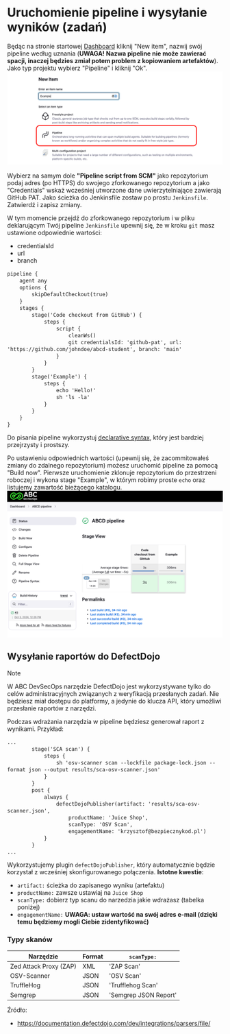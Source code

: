 # Uruchomienie pipeline i wysyłanie wyników (zadań)

Będąc na stronie startowej [Dashboard](http://localhost:8080/) kliknij "New item", nazwij swój pipeline według uznania (**UWAGA! Nazwa pipeline nie może zawierać spacji, inaczej będzies zmiał potem problem z kopiowaniem artefaktów**). Jako typ projektu wybierz "Pipeline" i kliknij "Ok".
![jenkins new item](../assets/images/jenkins_new_item.png)

Wybierz na samym dole **"Pipeline script from SCM"** jako repozytorium podaj adres (po HTTPS) do swojego zforkowanego repozytorium a jako "Credentials" wskaż wcześniej utworzone dane uwierzytelniające zawierają GitHub PAT. Jako ścieżka do Jenkinsfile zostaw po prostu `Jenkinsfile`. Zatwierdź i zapisz zmiany.

W tym momencie przejdź do zforkowanego repozytorium i w pliku deklarującym Twój pipeline `Jenkinsfile` upewnij się, że w kroku `git` masz ustawione odpowiednie wartości:
* credentialsId
* url
* branch

```Jenkinsfile
pipeline {
    agent any
    options {
        skipDefaultCheckout(true)
    }
    stages {
        stage('Code checkout from GitHub') {
            steps {
                script {
                    cleanWs()
                    git credentialsId: 'github-pat', url: 'https://github.com/johndoe/abcd-student', branch: 'main'
                }
            }
        }
        stage('Example') {
            steps {
                echo 'Hello!'
                sh 'ls -la'
            }
        }
    }
}
```
Do pisania pipeline wykorzystuj [declarative syntax](https://www.jenkins.io/doc/book/pipeline/syntax/#declarative-pipeline), który jest bardziej przejrzysty i prostszy.

Po ustawieniu odpowiednich wartości (upewnij się, że zacommitowałeś zmiany do zdalnego repozytorium) możesz uruchomić pipeline za pomocą "Build now". Pierwsze uruchomienie zklonuje repozytorium do przestrzeni roboczej i wykona stage "Example", w którym robimy proste `echo` oraz listujemy zawartość bieżącego katalogu.
![jenkins first run](../assets/images/jenkins_first_pipeline_run.png)

## Wysyłanie raportów do DefectDojo
> [!NOTE]
> W ABC DevSecOps narzędzie DefectDojo jest wykorzystywane tylko do celów administracyjnych związanych z weryfikacją przesłanych zadań. Nie będziesz miał dostępu do platformy, a jedynie do klucza API, który umożliwi przesłanie raportów z narzędzi.

Podczas wdrażania narzędzia w pipeline będziesz generował raport z wynikami. Przykład:

```
...
        stage('SCA scan') {
            steps {
                sh 'osv-scanner scan --lockfile package-lock.json --format json --output results/sca-osv-scanner.json'
            }
        }
        post {
            always {
                defectDojoPublisher(artifact: 'results/sca-osv-scanner.json', 
                    productName: 'Juice Shop', 
                    scanType: 'OSV Scan', 
                    engagementName: 'krzysztof@bezpiecznykod.pl')
            }
        }
...
```

Wykorzystujemy plugin `defectDojoPublisher`, który automatycznie będzie korzystał z wcześniej skonfigurowanego połączenia. **Istotne kwestie**:
- `artifact:` ścieżka do zapisanego wyniku (artefaktu)
- `productName:` zawsze ustawiaj na `Juice Shop`
- `scanType:` dobierz typ scanu do narzedzia jakie wdrażasz (tabelka poniżej)
- `engagementName:` **UWAGA: ustaw wartość na swój adres e-mail (dzięki temu będziemy mogli Ciebie zidentyfikować)**

### Typy skanów
| Narzędzie              | Format | `scanType:`           |
|------------------------|--------|-----------------------|
| Zed Attack Proxy (ZAP) | XML    | 'ZAP Scan'            |
| OSV-Scanner            | JSON   | 'OSV Scan'            |
| TruffleHog             | JSON   | 'Trufflehog Scan'     |
| Semgrep                | JSON   | 'Semgrep JSON Report' |

Źródło:
- https://documentation.defectdojo.com/dev/integrations/parsers/file/